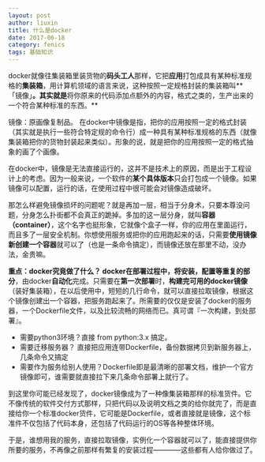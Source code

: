 ```yaml
---
layout: post
author: liuxin
title: 什么是docker
date: 2017-06-18
category: fenics
tags: 基础知识
---
```


docker就像往集装箱里装货物的**码头工人**那样，它把**应用**打包成具有某种标准规格的**集装箱**，用计算机领域的语言来说，这种按照一定规格封装的集装箱叫**「镜像」**。其实就是**将你原来的代码添加点额外的内容，格式之类的，生产出来的一个符合某种标准的东西。**

镜像：原画像复制品。
在docker中镜像是指，把你的应用按照一定的格式封装（其实就是执行一些符合特定规的命令行）成一种具有某种标准规格的东西（就像集装箱把你的货物封装起来类似）。形象的说，就是把你的应用按照一定的格式抽象的画了个画像。

在docker中，镜像是无法直接运行的，这并不是技术上的原因，而是出于工程设计上的考虑。因为一般来说，一个软件的**某个具体版本**只会打包成一个镜像。如果镜像可以配置，运行的话，在使用过程中很可能会对镜像造成破坏。

那怎么样避免镜像损坏的问题呢？就是再加一层，相当于分身术，只要本尊没问题，分身怎么扑街都不会真正的跪掉。多加的这一层分身，就叫**容器（container）**，这个名字也挺形象，它就像个盒子一样，你的应用在里面运行，而且多了一层安全机制。你想使用服务或把你的应用跑起来的话，只需要**使用镜像新创建一个容器**就可以了（也是一条命令搞定），而镜像还放在那里不动，没办法，金贵嘛。

**重点：**docker究竟做了什么？
docker在部署过程中，将**安装，配置等重复的部分**，由docker**自动化**完成。只需要在**第一次部署**时，**构建完可用的docker镜像**（装好集装箱），在以后使用中，短短的几行命令，就可以直接拉取镜像，根据这个镜像创建出一个容器，把服务跑起来了。所需要的仅仅是安装了docker的服务器，一个Dockerfile文件，以及比较流畅的网络而已。真可谓『一次构建，到处部署』。

* 需要python3环境？直接 from python:3.x 搞定。
* 需要迁移服务器？ 直接把应用连带Dockerfile，备份数据拷贝到新服务器上，几条命令又搞定
* 需要作为服务给别人使用？Dockerfile即是最清晰的部署文档，维护一个官方镜像即可，谁需要就直接拉下来几条命令部署上就行了。

到这里你可能已经发现了，docker镜像成为了一种像集装箱那样的标准货件。它不像传统的软件交付方式那样，只把代码以及说明文档之类的给你就完了，而是直接给你一个标准docker货件，它可能是Dockerfile，或者直接就是镜像，这个标准件不仅包括了代码本身，还包括了代码运行的OS等各种整体环境。

于是，谁想用我的服务，直接拉取镜像，实例化一个容器就可以了，能直接提供你所要的服务，不再像之前那样有繁复的安装过程————这些都有人给你做过了。